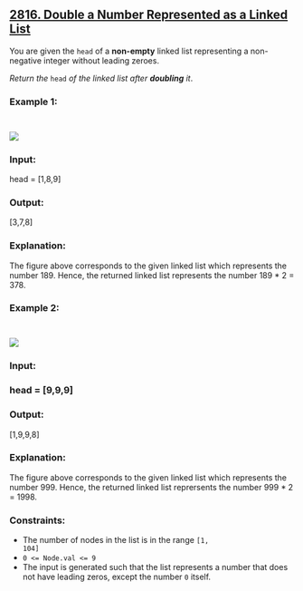 <h2> <a href = "https://leetcode.com/problems/double-a-number-represented-as-a-linked-list"> 2816. Double a Number Represented as a Linked List</a></h2>

You are given the <code>head</code> of a <strong>non-empty</strong> linked list representing a non-negative integer without leading zeroes.

<em>Return the</em> <code>head</code> <em>of the linked list after <strong>doubling</strong> it</em>.

 

<h3><strong>Example 1:</strong><h3><br>
<img src = "https://assets.leetcode.com/uploads/2023/05/28/example.png">
<h3><strong>Input:</strong></h3> head = [1,8,9]
<h3><strong>Output:</strong></h3> [3,7,8]
<h3><strong>Explanation:</strong></h3> The figure above corresponds to the given linked list which represents the number 189. Hence, the returned linked list represents the number 189 * 2 = 378.

<h3><strong>Example 2:</strong><h3><br>
<img src = "https://assets.leetcode.com/uploads/2023/05/28/example2.png">
<h3><strong>Input:</strong><h3> head = [9,9,9]
<h3><strong>Output:</strong></h3> [1,9,9,8]
<h3><strong>Explanation:</strong></h3> The figure above corresponds to the given linked list which represents the number 999. Hence, the returned linked list reprersents the number 999 * 2 = 1998.

<h3>Constraints:</h3>

- The number of nodes in the list is in the range <code>[1, 104]</code>
- <code>0 <= Node.val <= 9</code>
- The input is generated such that the list represents a number that does not have leading zeros, except the number <code>0</code> itself.

